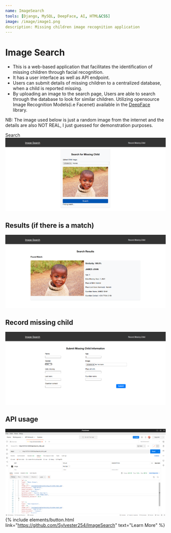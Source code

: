 ```yaml
---
name: ImageSearch
tools: [Django, MySQL, DeepFace, AI, HTML&CSS]
image: /image/image1.png
description: Missing children image recognition application
---
```


# **Image Search**

* This is a web-based application that facilitates the identification of missing children through facial recognition.
* It has a user interface as well as API endpoint.
* Users can submit details of missing children to a centralized database, when a child is reported missing.
* By uploading an image to the search page, Users are able to search through the database to look for similar children. Utilizing opensource Image Recognition Models(i.e Facenet) available in the [DeepFace](https://github.com/serengil/deepface) library.

NB: The image used below is just a random image from the internet and the details are also NOT REAL, I just guessed for demonstration purposes.

Search
![Search](/image/image1.png)
## Results (if there is a match)
![Results (if there is a match)](/image/image2.png)
## Record missing child
![Record missing child](/image/image3.png)
## API usage
![API usage](/image/image4.png)
{% include elements/button.html link="https://github.com/Sylvester254/ImageSearch" text="Learn More" %}
